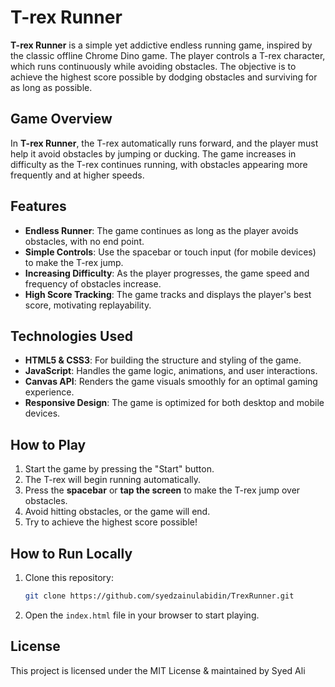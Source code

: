 # T-rex Runner

**T-rex Runner** is a simple yet addictive endless running game, inspired by the classic offline Chrome Dino game. The player controls a T-rex character, which runs continuously while avoiding obstacles. The objective is to achieve the highest score possible by dodging obstacles and surviving for as long as possible.

## Game Overview

In **T-rex Runner**, the T-rex automatically runs forward, and the player must help it avoid obstacles by jumping or ducking. The game increases in difficulty as the T-rex continues running, with obstacles appearing more frequently and at higher speeds.

## Features

- **Endless Runner**: The game continues as long as the player avoids obstacles, with no end point.
- **Simple Controls**: Use the spacebar or touch input (for mobile devices) to make the T-rex jump.
- **Increasing Difficulty**: As the player progresses, the game speed and frequency of obstacles increase.
- **High Score Tracking**: The game tracks and displays the player's best score, motivating replayability.

## Technologies Used

- **HTML5 & CSS3**: For building the structure and styling of the game.
- **JavaScript**: Handles the game logic, animations, and user interactions.
- **Canvas API**: Renders the game visuals smoothly for an optimal gaming experience.
- **Responsive Design**: The game is optimized for both desktop and mobile devices.

## How to Play

1. Start the game by pressing the "Start" button.
2. The T-rex will begin running automatically.
3. Press the **spacebar** or **tap the screen** to make the T-rex jump over obstacles.
4. Avoid hitting obstacles, or the game will end.
5. Try to achieve the highest score possible!

## How to Run Locally

1. Clone this repository:
    ```bash
    git clone https://github.com/syedzainulabidin/TrexRunner.git
    ```
2. Open the `index.html` file in your browser to start playing.


## License

This project is licensed under the MIT License & maintained by Syed Ali
